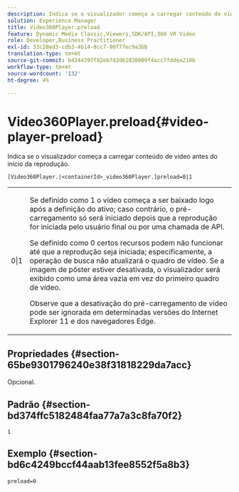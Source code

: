 ```yaml
---
description: Indica se o visualizador começa a carregar conteúdo de vídeo antes do início da reprodução.
solution: Experience Manager
title: Video360Player.preload
feature: Dynamic Media Classic,Viewers,SDK/API,360 VR Video
role: Developer,Business Practitioner
exl-id: 33c28ed3-cdb3-4b14-8cc7-90f77ec9a3bb
translation-type: tm+mt
source-git-commit: b4344397f82eb7d2d61020909f4acc7fddea210b
workflow-type: tm+mt
source-wordcount: '132'
ht-degree: 4%

---
```


# Video360Player.preload{#video-player-preload}

Indica se o visualizador começa a carregar conteúdo de vídeo antes do início da reprodução.

`[Video360Player.|<containerId>_video360Player.]preload=0|1`

<table id="table_AE7AAFA9B4374E31B51D06511EB96401"> 
 <tbody> 
  <tr> 
   <td colname="col1"> <p> <span class="codeph"> 0|1  </span> </p> </td> 
   <td colname="col2"> <p> Se definido como <span class="codeph"> 1 </span> o vídeo começa a ser baixado logo após a definição do ativo; caso contrário, o pré-carregamento só será iniciado depois que a reprodução for iniciada pelo usuário final ou por uma chamada de API. </p> <p>Se definido como <span class="codeph"> 0 </span> certos recursos podem não funcionar até que a reprodução seja iniciada; especificamente, a operação de busca não atualizará o quadro de vídeo. Se a imagem de pôster estiver desativada, o visualizador será exibido como uma área vazia em vez do primeiro quadro de vídeo. </p> <p>Observe que a desativação do pré-carregamento de vídeo pode ser ignorada em determinadas versões do Internet Explorer 11 e dos navegadores Edge. </p> </td> 
  </tr> 
 </tbody> 
</table>

## Propriedades {#section-65be9301796240e38f31818229da7acc}

Opcional.

## Padrão {#section-bd374ffc5182484faa77a7a3c8fa70f2}

`1`

## Exemplo {#section-bd6c4249bccf44aab13fee8552f5a8b3}

`preload=0`
